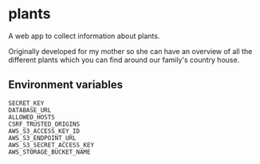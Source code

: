 # plants

A web app to collect information about plants. 

Originally developed for my mother so she can have an overview of all the different plants which you can 
find around our family's country house.

## Environment variables

```
SECRET_KEY
DATABASE_URL
ALLOWED_HOSTS
CSRF_TRUSTED_ORIGINS
AWS_S3_ACCESS_KEY_ID
AWS_S3_ENDPOINT_URL
AWS_S3_SECRET_ACCESS_KEY
AWS_STORAGE_BUCKET_NAME
```
